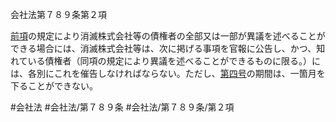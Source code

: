 会社法第７８９条第２項

[前項](会社法＿＿＿＿第７８９条第１項)の規定により消滅株式会社等の債権者の全部又は一部が異議を述べることができる場合には、消滅株式会社等は、次に掲げる事項を官報に公告し、かつ、知れている債権者（同項の規定により異議を述べることができるものに限る。）には、各別にこれを催告しなければならない。ただし、[第四号](会社法＿＿＿＿第７８９条第２項第４号)の期間は、一箇月を下ることができない。

#会社法
#会社法/第７８９条
#会社法/第７８９条/第２項
